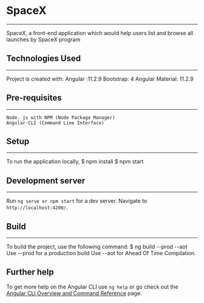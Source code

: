 # SpaceX
------------------------------------------------------------------------------------------------------------------------------------------------------------------------------
SpaceX, a front-end application which would help users list and browse all launches by SpaceX program


## Technologies Used
------------------------------------------------------------------------------------------------------------------------------------------------------------------------------
Project is created with:
	Angular :11.2.9
	Bootstrap: 4
	Angular Material: 11.2.9
 
 
 ## Pre-requisites
------------------------------------------------------------------------------------------------------------------------------------------------------------------------------
	Node. js with NPM (Node Package Manager)
	Angular-CLI (Command Line Interface)
	
 ## Setup
------------------------------------------------------------------------------------------------------------------------------------------------------------------------------
To run the application locally,
	$ npm install
	$ npm start
	
	
## Development server
------------------------------------------------------------------------------------------------------------------------------------------------------------------------------
Run `ng serve or npm start` for a dev server. 
Navigate to `http://localhost:4200/`.

## Build
------------------------------------------------------------------------------------------------------------------------------------------------------------------------------
To build the project, use the following command:
	$ ng build --prod --aot
	Use --prod for a production build
	Use --aot for Ahead Of Time Compilation.

## Further help

To get more help on the Angular CLI use `ng help` or go check out the [Angular CLI Overview and Command Reference](https://angular.io/cli) page.
